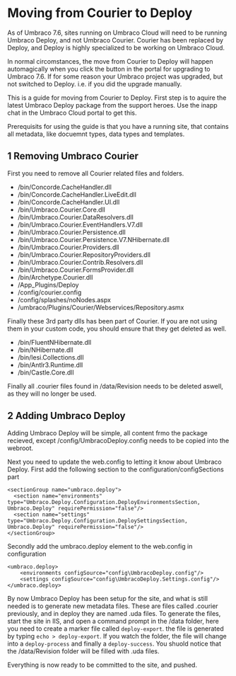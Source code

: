 # Moving from Courier to Deploy

As of Umbraco 7.6, sites running on Umbraco Cloud will need to be running Umbraco Deploy, and not Umbraco Courier.
Courier has been replaced by Deploy, and Deploy is highly specialized to be working on Umbraco Cloud.

In normal circomstances, the move from Courier to Deploy will happen automagically when you click the button in the portal for upgrading to Umbraco 7.6. 
If for some reason your Umbraco project was upgraded, but not switched to Deploy. i.e. if you did the upgrade manually.

This is a guide for moving from Courier to Deploy. First step is to aquire the latest Umbraco Deploy package from the support heroes. Use the inapp chat in the Umbraco Cloud portal to get this.

Prerequisits for using the guide is that you have a running site, that contains all metadata, like docuemnt types, data types and templates. 

## 1 Removing Umbraco Courier
First you need to remove all Courier related files and folders.
- /bin/Concorde.CacheHandler.dll
- /bin/Concorde.CacheHandler.LiveEdit.dll
- /bin/Concorde.CacheHandler.UI.dll
- /bin/Umbraco.Courier.Core.dll
- /bin/Umbraco.Courier.DataResolvers.dll
- /bin/Umbraco.Courier.EventHandlers.V7.dll
- /bin/Umbraco.Courier.Persistence.dll
- /bin/Umbraco.Courier.Persistence.V7.NHibernate.dll
- /bin/Umbraco.Courier.Providers.dll
- /bin/Umbraco.Courier.RepositoryProviders.dll
- /bin/Umbraco.Courier.Contrib.Resolvers.dll
- /bin/Umbraco.Courier.FormsProvider.dll
- /bin/Archetype.Courier.dll
- /App_Plugins/Deploy
- /config/courier.config
- /config/splashes/noNodes.aspx
- /umbraco/Plugins/Courier/Webservices/Repository.asmx

Finally these 3rd party dlls has been part of Courier. If you are not using them in your custom code, you should ensure that they get deleted as well.
- /bin/FluentNHibernate.dll
- /bin/NHibernate.dll
- /bin/lesi.Collections.dll
- /bin/Antlr3.Runtime.dll
- /bin/Castle.Core.dll

Finally all .courier files found in /data/Revision needs to be deleted aswell, as they will no longer be used.

## 2 Adding Umbraco Deploy

Adding Umbraco Deploy will be simple, all content frmo the package recieved, except /config/UmbracoDeploy.config needs to be copied into the webroot.

Next you need to update the web.config to letting it know about Umbraco Deploy. 
First add the following section to the configuration/configSections part

    <sectionGroup name="umbraco.deploy">
      <section name="environments" type="Umbraco.Deploy.Configuration.DeployEnvironmentsSection, Umbraco.Deploy" requirePermission="false"/>
      <section name="settings" type="Umbraco.Deploy.Configuration.DeploySettingsSection, Umbraco.Deploy" requirePermission="false"/>
    </sectionGroup>

Secondly add the umbraco.deploy element to the web.config in configuration

    <umbraco.deploy>
        <environments configSource="config\UmbracoDeploy.config"/>
        <settings configSource="config\UmbracoDeploy.Settings.config"/>
    </umbraco.deploy>

By now Umbraco Deploy has been setup for the site, and what is still needed is to generate new metadata files. These are files called .courier previously, and in deploy they are named .uda files.
To generate the files, start the site in IIS, and open a command prompt in the /data folder, here you need to create a marker file called `deploy-export`. the file is generated by typing `echo > deploy-export`. If you watch the folder, the file will change into a `deploy-process` and finally a `deploy-success`. You shuold notice that the /data/Revision folder will be filled with .uda files.

Everything is now ready to be committed to the site, and pushed.